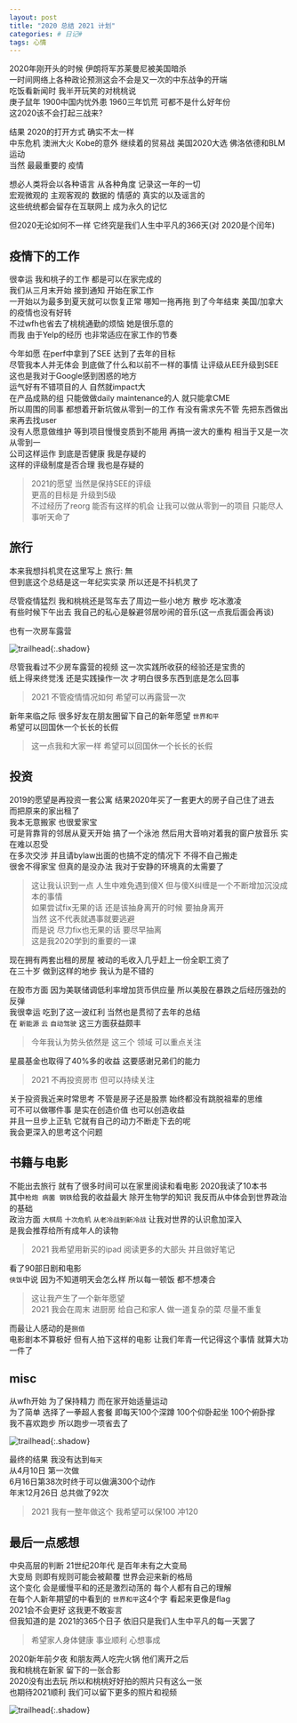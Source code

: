```yaml
---
layout: post
title: "2020 总结 2021 计划"
categories: # 日记#
tags: 心情
---
```


2020年刚开头的时候 伊朗将军苏莱曼尼被美国暗杀    
一时间网络上各种政论预测这会不会是又一次的中东战争的开端   
吃饭看新闻时 我半开玩笑的对桃桃说   
庚子鼠年 1900中国内忧外患 1960三年饥荒 可都不是什么好年份   
这2020该不会打起三战来?   

<!--more-->

结果 2020的打开方式 确实不太一样   
中东危机 澳洲大火 Kobe的意外 继续着的贸易战 美国2020大选 佛洛依德和BLM运动   
当然 最最重要的 疫情   

想必人类将会以各种语言 从各种角度 记录这一年的一切   
宏观微观的 主观客观的 数据的 情感的 真实的以及谣言的   
这些统统都会留存在互联网上 成为永久的记忆   

但2020无论如何不一样 它终究是我们人生中平凡的366天(对 2020是个闰年)   

## 疫情下的工作

很幸运 我和桃子的工作 都是可以在家完成的   
我们从三月末开始 接到通知 开始在家工作   
一开始以为最多到夏天就可以恢复正常 哪知一拖再拖 到了今年结束 美国/加拿大的疫情也没有好转   
不过wfh也省去了桃桃通勤的烦恼 她是很乐意的   
而我 由于Yelp的经历 也非常适应在家工作的节奏   

今年如愿 在perf中拿到了SEE 达到了去年的目标   
尽管我本人并无体会 到底做了什么和以前不一样的事情 让评级从EE升级到SEE   
这也是我对于Google感到困惑的地方   
运气好有不错项目的人 自然就impact大   
在产品成熟的组 只能做做daily maintenance的人 就只能拿CME   
所以周围的同事 都想着开新坑做从零到一的工作 有没有需求先不管 先把东西做出来再去找user   
没有人愿意做维护 等到项目慢慢变质到不能用 再搞一波大的重构 相当于又是一次从零到一   
公司这样运作 到底是否健康 我是存疑的   
这样的评级制度是否合理 我也是存疑的   

> 2021的愿望 当然是保持SEE的评级   
> 更高的目标是 升级到5级   
> 不过经历了reorg 能否有这样的机会 让我可以做从零到一的项目 只能尽人事听天命了   

## 旅行

本来我想抖机灵在这里写上 旅行: 無   
但到底这个总结是这一年纪实实录 所以还是不抖机灵了   

尽管疫情猛烈 我和桃桃还是驾车去了周边一些小地方 散步 吃冰激凌   
有些时候下午出去 我自己的私心是躲避邻居吵闹的音乐(这一点我后面会再谈)   

也有一次房车露营   

![trailhead](../../../assets/photo/2020-01-01/untitled-7356.jpg){:.shadow}

尽管我看过不少房车露营的视频 这一次实践所收获的经验还是宝贵的   
纸上得来终觉浅 还是实践操作一次 才明白很多东西到底是怎么回事   

> 2021 不管疫情情况如何 希望可以再露营一次   

新年来临之际 很多好友在朋友圈留下自己的新年愿望 `世界和平`   
希望可以回国休一个长长的长假   

> 这一点我和大家一样 希望可以回国休一个长长的长假   

## 投资

2019的愿望是再投资一套公寓 结果2020年买了一套更大的房子自己住了进去   
而把原来的家出租了   
我本无意搬家 也很爱家宝   
可是背靠背的邻居从夏天开始 搞了一个泳池 然后用大音响对着我的窗户放音乐 实在难以忍受   
在多次交涉 并且请bylaw出面的也搞不定的情况下 不得不自己搬走   
很舍不得家宝 但真的是没办法 我对于安静的环境真的太需要了   

> 这让我认识到一点 人生中难免遇到傻X 但与傻X纠缠是一个不断增加沉没成本的事情   
> 如果尝试fix无果的话 还是该抽身离开的时候 要抽身离开   
> 当然 这不代表就遇事就要逃避   
> 而是说 尽力fix也无果的话 要尽早抽离   
> 这是我2020学到的重要的一课   

现在拥有两套出租的房屋 被动的毛收入几乎赶上一份全职工资了   
在三十岁 做到这样的地步 我认为是不错的   

在股市方面 因为美联储调低利率增加货币供应量 所以美股在暴跌之后经历强劲的反弹   
我很幸运 吃到了这一波红利 当然也是贯彻了去年的总结   
在 `新能源` `云` `自动驾驶` 这三方面获益颇丰    

> 今年我认为势头依然是 这三个 领域 可以重点关注   

星晨基金也取得了40%多的收益 这要感谢兄弟们的能力   

> 2021 不再投资房市 但可以持续关注   

关于投资我近来时常思考 不管是房子还是股票 始终都没有跳脱祖辈的思维   
可不可以做哪件事 是实在创造价值 也可以创造收益   
并且一旦步上正轨 它就有自己的动力不断走下去的呢   
我会更深入的思考这个问题   

## 书籍与电影

不能出去旅行 就有了很多时间可以在家里阅读和看电影
2020我读了10本书   
其中`枪炮 病菌 钢铁`给我的收益最大 除开生物学的知识 我反而从中体会到世界政治的基础   
政治方面 `大棋局` `十次危机` `从老冷战到新冷战` 让我对世界的认识愈加深入   
是我会推荐给所有成年人的读物   

> 2021 我希望用新买的ipad 阅读更多的大部头 并且做好笔记   

看了90部日剧和电影   
`侠饭`中说 因为不知道明天会怎么样 所以每一顿饭 都不想凑合   

> 这让我产生了一个新年愿望   
> 2021 我会在周末 进厨房 给自己和家人 做一道复杂的菜 尽量不重复   

而最让人感动的是`捌佰`   
电影剧本不算极好 但有人拍下这样的电影 让我们年青一代记得这个事情 就算大功一件了   

## misc

从wfh开始 为了保持精力 而在家开始适量运动   
为了简单 选择了一拳超人套餐 即每天100个深蹲 100个仰卧起坐 100个俯卧撑   
我不喜欢跑步 所以跑步一项省去了   

![trailhead](../../../assets/photo/2020-01-01/One-Punch-Man-Workout.jpg){:.shadow}

最终的结果 我没有达到`每天`   
从4月10日 第一次做    
6月16日第38次时终于可以做满300个动作   
年末12月26日 总共做了92次   

> 2021 我有一整年做这个 我希望可以保100 冲120   

## 最后一点感想

中央高层的判断 21世纪20年代 是百年未有之大变局   
大变局 则即有规则可能会被颠覆 世界会迎来新的格局   
这个变化 会是缓慢平和的还是激烈动荡的 每个人都有自己的理解   
在每个人新年期望的中看到的 `世界和平`这4个字 看起来更像是flag   
2021会不会更好 这我更不敢妄言   
但我知道的是 2021的365个日子 依旧只是我们人生中平凡的每一天罢了   

> 希望家人身体健康 事业顺利 心想事成    

2020新年前夕夜 和朋友两人吃完火锅 他们离开之后   
我和桃桃在新家 留下的一张合影   
2020没有出去玩 所以和桃桃好好拍的照片只有这么一张   
也期待2021顺利 我们可以留下更多的照片和视频   

![trailhead](../../../assets/photo/2020-01-01/untitled-7449.jpg){:.shadow}


















